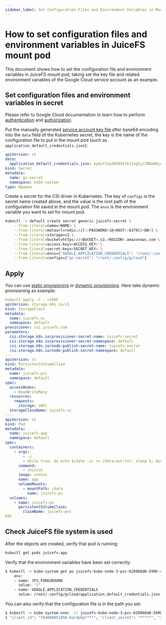 ```yaml
---
sidebar_label: Set Configuration Files and Environment Variables in Mount Pod
---
```


# How to set configuration files and environment variables in JuiceFS mount pod

This document shows how to set the configuration file and environment variables in JuiceFS mount pod, taking set the key file and related environment variables of the Google Cloud service account as an example.

## Set configuration files and environment variables in secret

Please refer to Google Cloud documentation to learn how to perform [authentication](https://cloud.google.com/docs/authentication) and [authorization](https://cloud.google.com/iam/docs/overview).

Put the manually generated [service account key file](https://cloud.google.com/docs/authentication/production#create_service_account) after base64 encoding into the `data` field of the Kubernetes secret, the key is the name of the configuration file to put in the mount pod (such as `application_default_credentials.json`):

```yaml
apiVersion: v1
data:
  application_default_credentials.json: eyAiY2xpZW50X2lkIjogIjc2NDA4NjA1MTg1MC02cXI0cDZncGk2aG41MDZwdDhlanVxODNkaT*****=
kind: Secret
metadata:
  name: gc-secret
  namespace: kube-system
type: Opaque
```

Create a secret for the CSI driver in Kubernetes. The key of `configs` is the secret name created above, and the value is the root path of the configuration file saved in the mount pod. The `envs` is the environment variable you want to set for mount pod.

```sh
kubectl -n default create secret generic juicefs-secret \
    --from-literal=name=<NAME> \
    --from-literal=metaurl=redis://[:<PASSWORD>]@<HOST>:6379[/<DB>] \
    --from-literal=storage=s3 \
    --from-literal=bucket=https://<BUCKET>.s3.<REGION>.amazonaws.com \
    --from-literal=access-key=<ACCESS_KEY> \
    --from-literal=secret-key=<SECRET_KEY> \
    --from-literal=envs={"GOOGLE_APPLICATION_CREDENTIALS": "/root/.config/gcloud/application_default_credentials.json"} \
    --from-literal=configs={"gc-secret": "/root/.config/gcloud"}
```

## Apply

You can use [static provisioning](static-provisioning.md) or [dynamic provisioning](dynamic-provisioning.md). Here take dynamic provisioning as example:

```yaml
kubectl apply -f - <<EOF
apiVersion: storage.k8s.io/v1
kind: StorageClass
metadata:
  name: juicefs-sc
  namespace: default
provisioner: csi.juicefs.com
parameters:
  csi.storage.k8s.io/provisioner-secret-name: juicefs-secret
  csi.storage.k8s.io/provisioner-secret-namespace: default
  csi.storage.k8s.io/node-publish-secret-name: juicefs-secret
  csi.storage.k8s.io/node-publish-secret-namespace: default
---
apiVersion: v1
kind: PersistentVolumeClaim
metadata:
  name: juicefs-pvc
  namespace: default
spec:
  accessModes:
    - ReadWriteMany
  resources:
    requests:
      storage: 10Pi
  storageClassName: juicefs-sc
---
apiVersion: v1
kind: Pod
metadata:
  name: juicefs-app
  namespace: default
spec:
  containers:
    - args:
        - -c
        - while true; do echo $(date -u) >> /data/out.txt; sleep 5; done
      command:
        - /bin/sh
      image: centos
      name: app
      volumeMounts:
        - mountPath: /data
          name: juicefs-pv
  volumes:
    - name: juicefs-pv
      persistentVolumeClaim:
        claimName: juicefs-pvc
EOF
```

## Check JuiceFS file system is used

After the objects are created, verify that pod is running:

```sh
kubectl get pods juicefs-app
```

Verify that the environment variables have been set correctly:

```sh
$ kubectl -n kube-system get po juicefs-kube-node-3-pvc-6289b8d8-599b-4106-b5e9-081e7a570469 -oyaml |grep env -A 4
    env:
    - name: JFS_FOREGROUND
      value: "1"
    - name: GOOGLE_APPLICATION_CREDENTIALS
      value: /root/.config/gcloud/application_default_credentials.json
```

You can also verify that the configuration file is in the path you set:

```sh
$ kubectl -n kube-system exec -it juicefs-kube-node-3-pvc-6289b8d8-599b-4106-b5e9-081e7a570469 -- cat /root/.config/gcloud/application_default_credentials.json
{ "client_id": "764086051850-6qr4p6g****", "client_secret": "*****", "refresh_token": "******", "type": "authorized_user" }
```
